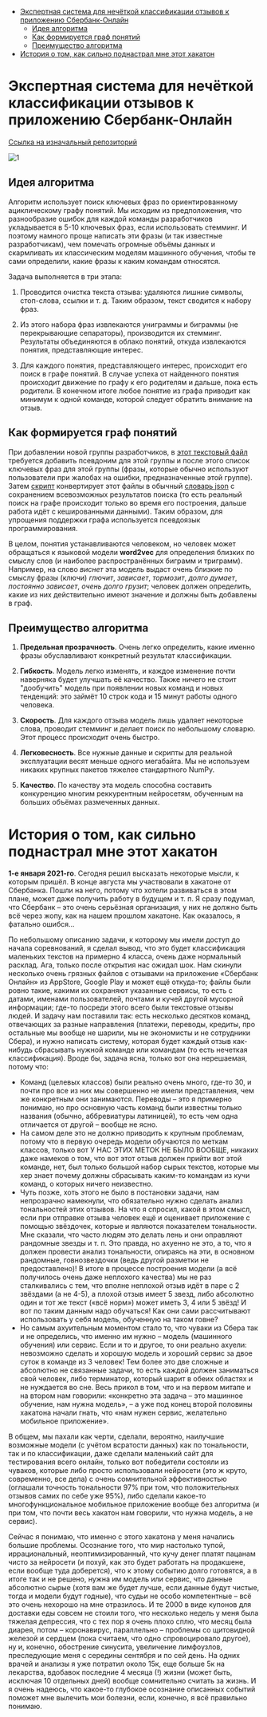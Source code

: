 - [Экспертная система для нечёткой классификации отзывов к приложению Сбербанк-Онлайн](#----------------------------------------------------------------------------------)
  * [Идея алгоритма](#идея-алгоритма)
  * [Как формируется граф понятий](#как-формируется-граф-понятий)
  * [Преимущество алгоритма](#преимущество-алгоритма)
- [История о том, как сильно поднастрал мне этот хакатон](#история-о-том-как-сильно-поднастрал-мне-этот-хакатон)

# Экспертная система для нечёткой классификации отзывов к приложению Сбербанк-Онлайн

[Ссылка на изначальный репозиторий](https://github.com/PasaOpasen/SberCode_online_AK_Team)

![1](https://github.com/PasaOpasen/SberOnline-AK/blob/master/16.png)

## Идея алгоритма

Алгоритм использует поиск ключевых фраз по ориентированному ациклическому графу понятий. Мы исходим из предположения, что разнообразие ошибок для каждой команды разработчиков укладывается в 5-10 ключевых фраз, если использовать стемминг. И поэтому намного проще написать эти фразы (и так известные разработчикам), чем помечать огромные объёмы данных и скармливать их классическим моделям машинного обучения, чтобы те сами определили, какие фразы к каким командам относятся.

Задача выполняется в три этапа:

1. Проводится очистка текста отзыва: удаляются лишние символы, стоп-слова, ссылки и т. д. Таким образом, текст сводится к набору фраз.

1. Из этого набора фраз извлекаются униграммы и биграммы (не перекрывающие сепараторы), производится их стемминг. Результаты объединяются в облако понятий, откуда извлекаются понятия, представляющие интерес.

1. Для каждого понятия, представляющего интерес, происходит его поиск в графе понятий. В случае успеха от найденного понятия происходит движение по графу к его родителям и дальше, пока есть родители. В конечном итоге любое понятие из графа приводит как минимум к одной команде, которой следует обратить внимание на отзыв.

## Как формируется граф понятий

При добавлении новой группы разработчиков, в [этот текстовый файл](https://github.com/PasaOpasen/SberOnline-AK/blob/master/Code/Models_modules/graph_module/content_detector/graph_skills.txt) требуется добавить псевдоним для этой группы и после этого список ключевых фраз для этой группы (фразы, которые обычно используют пользователи при жалобах на ошибки, предназначенные этой группе). Затем [скрипт](https://github.com/PasaOpasen/SberOnline-AK/blob/master/Code/Models_modules/graph_module/content_detector/create_graph_dictionary.py) конвертирует этот файлы в обычный [словарь json](https://github.com/PasaOpasen/SberOnline-AK/blob/master/Code/Models_modules/graph_module/content_detector/graph_skills.json) с сохранением всевозможных результатов поиска (то есть реальный поиск на графе происходит только во время его построения, дальше работа идёт с кешированными данными). Таким образом, для упрощения поддержки графа используется псевдоязык программирования.

В целом, понятия устанавливаются человеком, но человек может обращаться к языковой модели **word2vec** для определения близких по смыслу слов (и наиболее распространённых биграмм и триграмм). Например, на слово *виснет* эта модель выдаст очень близкие по смыслу фразы (ключи) *глючит*, *зависает*, *тормозит*, *долго думает*, *постоянно зависает*, *очень долго грузит*; человек должен определить, какие из них действительно имеют значение и должны быть добавлены в граф.

## Преимущество алгоритма

1. **Предельная прозрачность**. Очень легко определить, какие именно фразы обуславливают конкретный результат классификации. 

1. **Гибкость**. Модель легко изменять, и каждое изменение почти наверняка будет улучшать её качество. Также ничего не стоит "дообучить" модель при появлении новых команд и новых тенденций: это займёт 10 строк кода и 15 минут работы одного человека.

1. **Скорость**. Для каждого отзыва модель лишь удаляет некоторые слова, проводит стемминг и делает поиск по небольшому словарю. Этот процесс происходит очень быстро.

1. **Легковесность**. Все нужные данные и скрипты для реальной эксплуатации весят меньше одного мегабайта. Мы не используем никаких крупных пакетов тяжелее стандартного NumPy.

1. **Качество**. По качеству эта модель способна составить конкуренцию многим реккурентным нейросетям, обученным на больших объёмах размеченных данных.


# История о том, как сильно поднастрал мне этот хакатон

**1-е января 2021-го**. Сегодня решил высказать некоторые мысли, к которым пришёл. В конце августа мы участвовали в хакатоне от Сбербанка. Пошли на него, потому что хотели развиваться в этом плане, может даже получить работу в будущем и т. п. Я сразу подумал, что Сбербанк – это очень серьёзная организация, у них не должно быть всё через жопу, как на нашем прошлом хакатоне. Как оказалось, я фатально ошибся…

По небольшому описанию задачи, к которому мы имели доступ до начала соревнований, я сделал вывод, что это будет классификация маленьких текстов на примерно 4 класса, очень даже нормальный расклад. Ага, только после открытия нас ожидал шок. Нам скинули несколько очень грязных файлов с отзывами на приложение «Сбербанк Онлайн» из AppStore, Google Play и может ещё откуда-то; файлы были ровно такие, какими их сохраняют указанные сервисы, то есть с датами, именами пользователей, почтами и кучей другой мусорной информации; где-то посреди этого всего были текстовые отзывы людей. И задачу нам поставили так: есть несколько десятков команд, отвечающих за разные направления (платежи, переводы, кредиты, про остальные мы вообще не шарили, мы не экономисты и не сотрудники Сбера), и нужно написать систему, которая будет каждый отзыв как-нибудь сбрасывать нужной команде или командам (то есть нечеткая классификация). Вроде бы, задача ясна, только вот она нерешаемая, потому что:
* Команд (целевых классов) были реально очень много, где-то 30, и почти про все из них мы совершенно не имели представления, чем же конкретным они занимаются. Переводы – это я примерно понимаю, но про основную часть команд были известны только названия (обычно, аббревиатуры латиницей), то есть чем одна отличается от другой – вообще не ясно.
* На самом деле это не должно приводить к крупным проблемам, потому что в первую очередь модели обучаются по меткам классов, только вот У НАС ЭТИХ МЕТОК НЕ БЫЛО ВООБЩЕ, никаких даже намеков о том, что вот этот отзыв должен прийти вот этой команде, нет, был только большой набор сырых текстов, которые мы хер знает почему должны сбрасывать каким-то командам из кучи команд, о которых ничего неизвестно.
* Чуть позже, хоть этого не было в постановки задачи, нам непрозрачно намекнули, что обязательно нужно сделать анализ тональностей этих отзывов. На что я спросил, какой в этом смысл, если при отправке отзыва человек ещё и оценивает приложение с помощью звёздочек, которые и являются показателем тональности. Мне сказали, что часто людям это делать лень и они оправляют рандомные звезды и т. п. Это правда, но ахуенно не это, а то, что я должен провести анализ тональности, опираясь на эти, в основном рандомные, говнозвездочки (ведь другой разметки не предоставлено)! В итоге в процессе построения модели (а всё получилось очень даже неплохого качества) мы не раз сталкивались с тем, что вполне неплохой отзыв идёт в паре с 2 звёздами (а не 4-5), а плохой отзыв имеет 5 звезд, либо абсолютно один и тот же текст («всё норм») может иметь 3, 4 или 5 звёзд! И вот по таким данным надо обучаться! Как они сами рассчитывают использовать у себя модель, обученную на таком говне?
* Но самым ахуительным моментом стало то, что чуваки из Сбера так и не определись, что именно им нужно – модель (машинного обучения) или сервис. Если и то и другое, то они реально ахуели: невозможно сделать и хорошую модель и хороший сервис за двое суток в команде из 3 человек! Тем более это две сложные и абсолютно не связанные задачи, то есть каждой должен заниматься свой человек, либо терминатор, который шарит в обеих областях и не нуждается во сне. Весь прикол в том, что и на первом митапе и на втором нам говорили: «конкретно эта задача – это машинное обучение, нам нужна модель», – а уже под конец второй половины хакатона начали гнать, что «нам нужен сервис, желательно мобильное приложение».

В общем, мы пахали как черти, сделали, вероятно, наилучшие возможные модели (с учётом всратости данных) как по тональности, так и по классификации, даже сделали маленький сайт для тестирования всего онлайн, только вот победители состояли из чуваков, которые либо просто использовали нейросети (это ж круто, современно, все дела) с очень сомнительной эффективностью (оглашали точность тональности 97% при том, что положительных отзывов самих по себе уже 95%), либо сделали какое-то многофункциональное мобильное приложение вообще без алгоритма (и при том, что почти весь хакатон нам говорили, что нужна модель, а не сервис).

Сейчас я понимаю, что именно с этого хакатона у меня начались большие проблемы. Осознание того, что мир настолько тупой, иррациональный, неоптимизированный, что кучу денег платят пацанам чисто за нейросети (и похуй, как это будет работать на продакшене, если вообще туда доберется), что к этому событию долго готовятся, а в итоге так и не решено, нужна им модель или сервис, что данные абсолютно сырые (хотя вам же будет лучше, если данные будут чистые, тогда и модели будут годные), что судьи не особо компетентные – всё это очень нехорошо на мне отразилось. И те 2000 в виде купонов для доставки еды совсем не стоили того, что несколько недель у меня была тяжелая депрессия, что с тех пор я очень плохо сплю, что месяц была диарея, потом – коронавирус, параллельно – проблемы со щитовидной железой и сердцем (пока считаем, что одно спровоцировало другое), ну и, конечно, обострение синусита, увеличение лимфоузлов, преследующие меня с середины сентября и по сей день. На одних врачей и анализы я уже потратил около 15к, еще больше 5к на лекарства, вдобавок последние 4 месяца (!) жизни (может быть, исключая 10 отдельных дней) вообще сомнительно считать за жизнь. И я очень надеюсь, что какое-то глубокое осознание описанных событий поможет мне вылечить мои болезни, если, конечно, я всё правильно понимаю.

